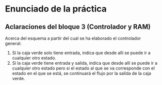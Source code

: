 # Enunciado de la práctica

## Aclaraciones del bloque 3 (Controlador y RAM)

Acerca del esquema a partir del cual se ha elaborado el controlador general:

1. Si la caja verde solo tiene entrada, indica que desde allí se puede ir a cualquier otro estado.
2. Si la caja verde tiene entrada y salida, indica que desde allí se puede ir a cualquier otro estado pero si el estado al que se va corresponde con el estado en el que se está, se continuará el flujo por la salida de la caja verde.